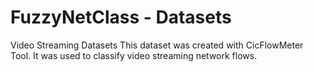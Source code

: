 # FuzzyNetClass - Datasets
Video Streaming Datasets 
This dataset was created with CicFlowMeter Tool. It was used to classify video streaming network flows.
